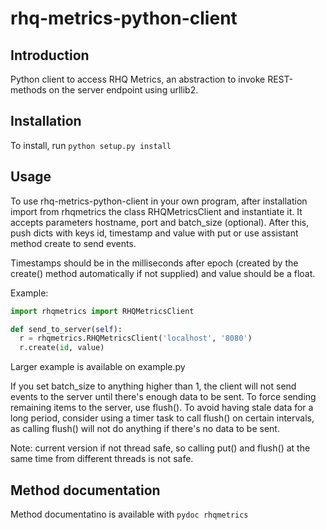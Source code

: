 rhq-metrics-python-client
=========================

## Introduction

Python client to access RHQ Metrics, an abstraction to invoke REST-methods on the server endpoint using urllib2.

## Installation

To install, run ``python setup.py install``

## Usage

To use rhq-metrics-python-client in your own program, after installation import from rhqmetrics the class RHQMetricsClient and instantiate it. It accepts parameters hostname, port and batch_size (optional). After this, push dicts with keys id, timestamp and value with put or use assistant method create to send events.

Timestamps should be in the milliseconds after epoch (created by the create() method automatically if not supplied) and value should be a float.

Example:

```python
import rhqmetrics import RHQMetricsClient

def send_to_server(self):
  r = rhqmetrics.RHQMetricsClient('localhost', '8080')
  r.create(id, value)
```

Larger example is available on example.py

If you set batch_size to anything higher than 1, the client will not send events to the server until there's enough data to be sent. To force sending remaining items to the server, use flush(). To avoid having stale data for a long period, consider using a timer task to call flush() on certain intervals, as calling flush() will not do anything if there's no data to be sent.

Note: current version if not thread safe, so calling put() and flush() at the same time from different threads is not safe.

## Method documentation

Method documentatino is available with ``pydoc rhqmetrics``
